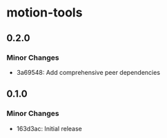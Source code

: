 # motion-tools

## 0.2.0

### Minor Changes

- 3a69548: Add comprehensive peer dependencies

## 0.1.0

### Minor Changes

- 163d3ac: Initial release
